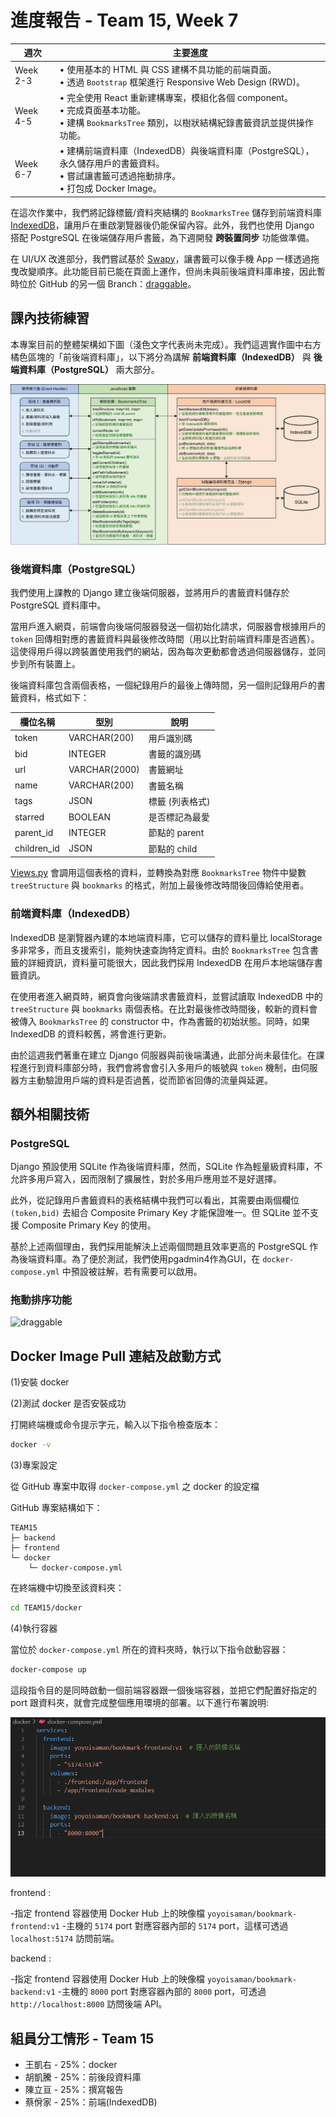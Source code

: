 # 進度報告 - Team 15, Week 7
| 週次     | 主要進度 |
|---------|-------------|
| Week 2-3 | • 使用基本的 HTML 與 CSS 建構不具功能的前端頁面。<br>• 透過 `Bootstrap` 框架進行 Responsive Web Design (RWD)。 |
| Week 4-5 | • 完全使用 React 重新建構專案，模組化各個 component。<br>• 完成頁面基本功能。<br>• 建構 `BookmarksTree` 類別，以樹狀結構紀錄書籤資訊並提供操作功能。
| Week 6-7 | • 建構前端資料庫（IndexedDB）與後端資料庫（PostgreSQL），永久儲存用戶的書籤資料。<br>• 嘗試讓書籤可透過拖動排序。<br>• 打包成 Docker Image。 |

在這次作業中，我們將記錄標籤/資料夾結構的 `BookmarksTree` 儲存到前端資料庫 [IndexedDB](https://developer.mozilla.org/zh-TW/docs/Web/API/IndexedDB_API)，讓用戶在重啟瀏覽器後仍能保留內容。此外，我們也使用 Django 搭配 PostgreSQL 在後端儲存用戶書籤，為下週開發 **跨裝置同步** 功能做準備。

在 UI/UX 改進部分，我們嘗試基於 [Swapy](https://github.com/TahaSh/swapy)，讓書籤可以像手機 App 一樣透過拖曳改變順序。此功能目前已能在頁面上運作，但尚未與前後端資料庫串接，因此暫時位於 GitHub 的另一個 Branch：[draggable](https://github.com/yoyoisaman/Team15/tree/draggable)。


## 課內技術練習

本專案目前的整體架構如下圖（淺色文字代表尚未完成）。我們這週實作圖中右方橘色區塊的「前後端資料庫」，以下將分為講解 **前端資料庫（IndexedDB）** 與 **後端資料庫（PostgreSQL）** 兩大部分。

![flow.jpg](report_imgs/Week07/flow.jpg)

### 後端資料庫（PostgreSQL）

我們使用上課教的 Django 建立後端伺服器，並將用戶的書籤資料儲存於 PostgreSQL 資料庫中。

當用戶進入網頁，前端會向後端伺服器發送一個初始化請求，伺服器會根據用戶的 `token` 回傳相對應的書籤資料與最後修改時間（用以比對前端資料庫是否過舊）。這使得用戶得以跨裝置使用我們的網站，因為每次更動都會透過伺服器儲存，並同步到所有裝置上。

後端資料庫包含兩個表格，一個紀錄用戶的最後上傳時間，另一個則記錄用戶的書籤資料，格式如下：

| 欄位名稱    | 型別           | 說明               |
|-------------|----------------|--------------------|
| token       | VARCHAR(200)    | 用戶識別碼         |
| bid         | INTEGER         | 書籤的識別碼       |
| url         | VARCHAR(2000)   | 書籤網址           |
| name        | VARCHAR(200)    | 書籤名稱           |
| tags        | JSON            | 標籤 (列表格式)    |
| starred     | BOOLEAN         | 是否標記為最愛     |
| parent_id   | INTEGER         | 節點的 parent      |
| children_id | JSON            | 節點的 child       |

[Views.py](../backend/api/views.py) 會調用這個表格的資料，並轉換為對應 `BookmarksTree` 物件中變數 `treeStructure` 與 `bookmarks` 的格式，附加上最後修改時間後回傳給使用者。

### 前端資料庫（IndexedDB）

IndexedDB 是瀏覽器內建的本地端資料庫，它可以儲存的資料量比 localStorage 多非常多，而且支援索引，能夠快速查詢特定資料。由於 `BookmarksTree` 包含書籤的詳細資訊，資料量可能很大，因此我們採用 IndexedDB 在用戶本地端儲存書籤資訊。

在使用者進入網頁時，網頁會向後端請求書籤資料，並嘗試讀取 IndexedDB 中的 `treeStructure` 與 `bookmarks` 兩個表格。在比對最後修改時間後，較新的資料會被傳入 `BookmarksTree` 的 constructor 中，作為書籤的初始狀態。同時，如果 IndexedDB 的資料較舊，將會進行更新。

由於這週我們著重在建立 Django 伺服器與前後端溝通，此部分尚未最佳化。在課程進行到資料庫部分時，我們會將會會引入多用戶的帳號與 `token` 機制，由伺服器方主動驗證用戶端的資料是否過舊，從而節省回傳的流量與延遲。

## 額外相關技術

### PostgreSQL

Django 預設使用 SQLite 作為後端資料庫，然而，SQLite 作為輕量級資料庫，不允許多用戶寫入，因而限制了擴展性，對於多用戶應用並不是好選擇。

此外，從記錄用戶書籤資料的表格結構中我們可以看出，其需要由兩個欄位 `(token,bid)` 去組合 Composite Primary Key 才能保證唯一。但 SQLite 並不支援 Composite Primary Key 的使用。

基於上述兩個理由，我們採用能解決上述兩個問題且效率更高的 PostgreSQL 作為後端資料庫。為了便於測試，我們使用pgadmin4作為GUI，在 `docker-compose.yml` 中預設被註解，若有需要可以啟用。

### 拖動排序功能

![draggable](draggable.gif)

## Docker Image Pull 連結及啟動方式

(1)安裝 docker

(2)測試 docker 是否安裝成功

打開終端機或命令提示字元，輸入以下指令檢查版本：

```bash
docker -v
```

(3)專案設定

從 GitHub 專案中取得 `docker-compose.yml` 之 docker 的設定檔

GitHub 專案結構如下：

```
TEAM15
├─ backend
├─ frontend
└─ docker
    └─ docker-compose.yml
```

在終端機中切換至該資料夾：

```bash
cd TEAM15/docker
```

(4)執行容器

當位於 `docker-compose.yml` 所在的資料夾時，執行以下指令啟動容器：

```bash
docker-compose up
```

這段指令目的是同時啟動一個前端容器跟一個後端容器，並把它們配置好指定的 port 跟資料夾，就會完成整個應用環境的部署。以下進行布署說明:

![img1](./report_imgs/Week07/img1.png)

frontend :

-指定 frontend 容器使用 Docker Hub 上的映像檔 `yoyoisaman/bookmark-frontend:v1`
-主機的 `5174` port 對應容器內部的 `5174` port，這樣可透過 `localhost:5174` 訪問前端。

backend :

-指定 frontend 容器使用 Docker Hub 上的映像檔 `yoyoisaman/bookmark-backend:v1`
-主機的 `8000` port 對應容器內部的 `8000` port，可透過 `http://localhost:8000` 訪問後端 API。

## 組員分工情形 - Team 15

- 王凱右 - 25%：docker
- 胡凱騰 - 25%：前後段資料庫
- 陳立亘 - 25%：撰寫報告
- 蔡佾家 - 25%：前端(IndexedDB)